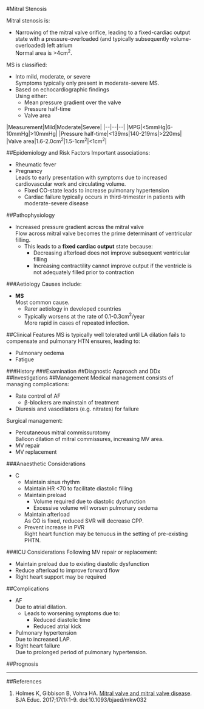 #Mitral Stenosis

Mitral stenosis is:
* Narrowing of the mitral valve orifice, leading to a fixed-cardiac output state with a pressure-overloaded (and typically subsequently volume-overloaded) left atrium  
Normal area is >4cm<sup>2</sup>.


MS is classified:
* Into mild, moderate, or severe  
Symptoms typically only present in moderate-severe MS.
* Based on echocardiographic findings  
Using either:
	* Mean pressure gradient over the valve
	* Pressure half-time
	* Valve area

|Measurement|Mild|Moderate|Severe|
|--|--|--|
|MPG|<5mmHg|6-10mmHg|>10mmHg|
|Pressure half-time|<139ms|140-219ms|>220ms|
|Valve area|1.6-2.0cm<sup>2</sup>|1.5-1cm<sup>2</sup>|<1cm<sup>2</sup>|


##Epidemiology and Risk Factors
Important associations:
* Rheumatic fever
* Pregnancy  
Leads to early presentation with symptoms due to increased cardiovascular work and circulating volume.
	* Fixed CO-state leads to increase pulmonary hypertension
	* Cardiac failure typically occurs in third-trimester in patients with moderate-severe disease

##Pathophysiology
* Increased pressure gradient across the mitral valve  
Flow across mitral valve becomes the prime determinant of ventricular filling.
	* This leads to a **fixed cardiac output** state because:
		* Decreasing afterload does not improve subsequent ventricular filling
		* Increasing contractility cannot improve output if the ventricle is not adequately filled prior to contraction

###Aetiology
Causes include:
* **MS**  
Most common cause.
	* Rarer aetiology in developed countries
	* Typically worsens at the rate of 0.1-0.3cm<sup>2</sup>/year  
	More rapid in cases of repeated infection.


##Clinical Features
MS is typically well tolerated until LA dilation fails to compensate and pulmonary HTN ensures, leading to:
* Pulmonary oedema
* Fatigue


###History
###Examination
##Diagnostic Approach and DDx
##Investigations
##Management
Medical management consists of managing complications:
* Rate control of AF
	* β-blockers are mainstain of treatment
* Diuresis and vasodilators (e.g. nitrates) for failure

Surgical management:
* Percutaneous mitral commissurotomy  
Balloon dilation of mitral commissures, increasing MV area.
* MV repair
* MV replacement

###Anaesthetic Considerations
* C
	* Maintain sinus rhythm
	* Maintain HR <70 to facilitate diastolic filling
	* Maintain preload
		* Volume required due to diastolic dysfunction
		* Excessive volume will worsen pulmonary oedema
	* Maintain afterload  
	As CO is fixed, reduced SVR will decrease CPP.
	* Prevent increase in PVR  
	Right heart function may be tenuous in the setting of pre-existing PHTN.

###ICU Considerations
Following MV repair or replacement:
* Maintain preload due to existing diastolic dysfunction
* Reduce afterload to improve forward flow
* Right heart support may be required

##Complications
* AF  
Due to atrial dilation.
	* Leads to worsening symptoms due to:
		* Reduced diastolic time
		* Reduced atrial kick
* Pulmonary hypertension  
Due to increased LAP.
* Right heart failure  
Due to prolonged period of pulmonary hypertension.


##Prognosis

---
##References
1. Holmes K, Gibbison B, Vohra HA. [Mitral valve and mitral valve disease](https://academic.oup.com/bjaed/article/17/1/1/2706111). BJA Educ. 2017;17(1):1-9. doi:10.1093/bjaed/mkw032